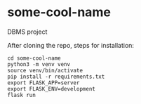 # some-cool-name
DBMS project

After cloning the repo, steps for installation:
```
cd some-cool-name
python3 -m venv venv
source venv/bin/activate
pip install -r requirements.txt
export FLASK_APP=server
export FLASK_ENV=development
flask run
```
